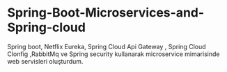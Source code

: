 # Spring-Boot-Microservices-and-Spring-cloud
Spring boot, Netflix  Eureka, Spring Cloud Api Gateway , Spring Cloud Clonfig ,RabbitMq ve Spring security kullanarak microservice mimarisinde web servisleri oluşturdum.
